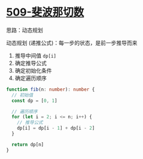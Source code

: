# [509-斐波那切数](https://leetcode-cn.com/problems/fibonacci-number/)

思路：动态规划

动态规划 (递推公式)：每一步的状态，是前一步推导而来

1. 推导中间值 `dp[i]`
1. 确定推导公式
1. 确定初始化条件
1. 确定遍历顺序

```ts
function fib(n: number): number {
  // 初始值
  const dp = [0, 1]

  // 遍历顺序
  for (let i = 2; i <= n; i++) {
    // 推导公式
    dp[i] = dp[i - 1] + dp[i - 2]
  }

  return dp[n]
}
```
